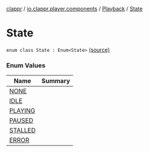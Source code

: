 [clappr](../../../index.md) / [io.clappr.player.components](../../index.md) / [Playback](../index.md) / [State](.)

# State

`enum class State : Enum<State>` [(source)](https://github.com/clappr/clappr-android/tree/dev/clappr/src/main/kotlin/io/clappr/player/components/Playback.kt#L12)

### Enum Values

| Name | Summary |
|---|---|
| [NONE](-n-o-n-e.md) |  |
| [IDLE](-i-d-l-e.md) |  |
| [PLAYING](-p-l-a-y-i-n-g.md) |  |
| [PAUSED](-p-a-u-s-e-d.md) |  |
| [STALLED](-s-t-a-l-l-e-d.md) |  |
| [ERROR](-e-r-r-o-r.md) |  |
